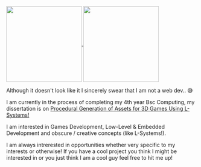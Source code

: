 <a href="https://github.com/anuraghazra/github-readme-stats">
  <img height=200 align="center" src="https://github-readme-stats.vercel.app/api?username=cogilv25&theme=transparent" />
</a>
<a href="https://github.com/anuraghazra/convoychat">
  <img height=200 align="center" src="https://github-readme-stats.vercel.app/api/top-langs?username=cogilv25&theme=transparent&layout=compact&langs_count=8&card_width=320" />
</a>

Although it doesn't look like it I sincerely swear that I am not a web dev.. 😅

I am currently in the process of completing my 4th year Bsc Computing, my dissertation is on [Procedural Generation of Assets for 3D Games Using L-Systems!](https://github.com/cogilv25/Dissertation)

I am interested in Games Development, Low-Level & Embedded Development and obscure / creative concepts (like L-Systems!).

I am always intrerested in opportunities whether very specific to my interests or otherwise! If you have a cool project you think I might be interested in or you just think I am a cool guy feel free to hit me up!
<!--
I'm leaving this here for now in case I need inspiration.... don't judge me!
**cogilv25/cogilv25** is a ✨ _special_ ✨ repository because its `README.md` (this file) appears on your GitHub profile.

Here are some ideas to get you started:

- 🔭 I’m currently working on ...
- 🌱 I’m currently learning ...
- 👯 I’m looking to collaborate on ...
- 🤔 I’m looking for help with ...
- 💬 Ask me about ...
- 📫 How to reach me: ...
- 😄 Pronouns: ...
- ⚡ Fun fact: ...
-->
